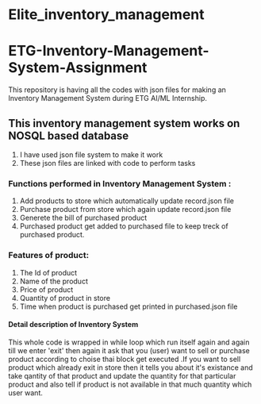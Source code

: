# Elite_inventory_management
# ETG-Inventory-Management-System-Assignment
This repository is having all the  codes with json files for making an Inventory Management System during ETG AI/ML Internship.

## This inventory management system works on NOSQL based database
1. I have used json file system to make it work 
2. These json files are linked with code to perform tasks

### Functions performed in Inventory Management System :
1. Add products to store which automatically update record.json file
2. Purchase product from store which again update record.json file 
3. Generete the bill of purchased product 
4. Purchased product get added to purchased file to keep treck of purchased product.

### Features of product:
1. The Id of product
2. Name of the product
3. Price of product
4. Quantity of product in store
5. Time when product is purchased get printed in purchased.json file

#### Detail description of Inventory System

This whole code is wrapped in while loop which run itself again and again till we enter 'exit' then again it ask that 
you (user) want to sell or purchase product according to choise thai block get executed .If you want to sell product 
which already exit in store then it tells you about it's existance and take qantity of that product and update the 
quantity for that particular product and also tell if product is not available in that much quantity which user want.
